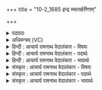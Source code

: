 +++
title = "10-2_1685 इन्द्र स्थातर्हरीणाम्"

+++
<details><summary>पदपाठः</summary>

इ꣡न्द्र꣢꣯। स्था꣣तः। हरीणाम्। न꣢। किः꣣। ते। पूर्व्य꣡स्तु꣢तिम्। पू꣣र्व्य꣢। स्तु꣣तिम्। उ꣢त्। आ꣣नꣳश। श꣡व꣢꣯सा। न। भ꣣न्द꣡ना꣢। १६८५।
</details>

<details><summary>अधिमन्त्रम् (VC)</summary>

- इन्द्रः
- विश्वमना वैयश्वः
- उष्णिक्
- ऋषभः
</details>

<details><summary>हिन्दी : आचार्य रामनाथ वेदालंकार - विषयः</summary>

अगले मन्त्र में परमेश्वर की महिमा का वर्णन करते हैं।
</details>

<details><summary>हिन्दी : आचार्य रामनाथ वेदालंकार - पदार्थः</summary>

पदार्थान्वयभाषाः -  (हरीणाम्)एक-दूसरे का आकर्षण करनेवाले सूर्य,ग्रह,उपग्रह,नक्षत्र आदि लोकों के और विषयों को ग्रहण करनेवाली देह-स्थित इन्द्रियों के(स्थातः)अधिष्ठाता,हे(इन्द्र)जगदीश्वर! (ते)आपकी(पूर्व्यस्तुतिम्)श्रेष्ठ स्तुति को(नः किः)न कोई(शवसा)बल से, (न भन्दना)न कल्याण से(उदानंश)लाँघ पाता है ॥२॥
</details>

<details><summary>हिन्दी : आचार्य रामनाथ वेदालंकार - भावार्थः</summary>

भावार्थभाषाः -  जगदीश्वर से अधिक बलवान् और बल-प्रदाता,कल्याणवान् और कल्याणकर्ता संसार भर में कोई नहीं है ॥२॥
</details>

<details><summary>संस्कृत : आचार्य रामनाथ वेदालंकार - विषयः</summary>

अथ परमेश्वरस्य महिमानमाचष्टे।
</details>

<details><summary>संस्कृत : आचार्य रामनाथ वेदालंकार - पदार्थः</summary>

पदार्थान्वयभाषाः -  (हरीणाम्)परस्पराकर्षणवतां सूर्यग्रहोपग्रहनक्षत्रादिलोकानां विषयग्रहणशीलानां देहस्थानामिन्द्रियाणां वा(स्थातः)अधिष्ठातः,हे(इन्द्र)जगदीश्वर! (ते)तव(पूर्व्यस्तुतिम्)श्रेष्ठां स्तुतिम्(न किः)न कोऽपि(शवसा)बलेन(न भन्दना)न कल्याणेन।[भदि कल्याणे सुखे च भ्वादिः। भन्दनेन इति प्राप्ते, ‘सुपां सुलुक्०’अ० ७।१।३९ इत्यनेन विभक्तेराकारादेशः] (उदानंश२)अतिक्रामति ॥२॥
</details>

<details><summary>संस्कृत : आचार्य रामनाथ वेदालंकार - भावार्थः</summary>

भावार्थभाषाः -  जगदीश्वरादधिको बलवान् बलप्रदः कल्याणवान् कल्याणकर्ता च जगतीतले कश्चिन्नास्ति ॥२॥
</details>